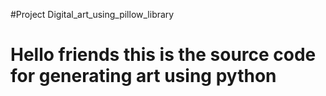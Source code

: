 #Project
Digital_art_using_pillow_library
# Hello friends this is the source code for generating art using python

